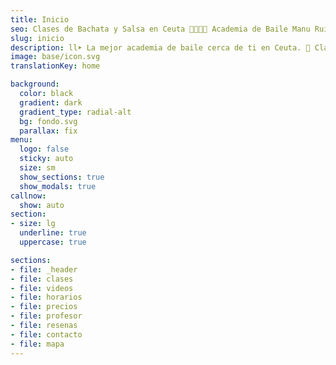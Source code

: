 ```yaml
---
title: Inicio
seo: Clases de Bachata y Salsa en Ceuta 💃🏻🕺🏻 Academia de Baile Manu Ruiz
slug: inicio
description: ll➤ La mejor academia de baile cerca de ti en Ceuta. 🪇 Clases de bachata, salsa en línea y cubana. ¡Para todos los niveles, adultos y niños! ☎️ 744 733 534
image: base/icon.svg
translationKey: home

background:
  color: black
  gradient: dark
  gradient_type: radial-alt
  bg: fondo.svg
  parallax: fix
menu:
  logo: false
  sticky: auto
  size: sm
  show_sections: true
  show_modals: true
callnow:
  show: auto
section:
- size: lg
  underline: true
  uppercase: true

sections:
- file: _header
- file: clases
- file: videos
- file: horarios
- file: precios
- file: profesor
- file: resenas
- file: contacto
- file: mapa
---
```

